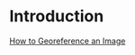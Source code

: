 # Introduction #



[How to Georeference an Image](https://icode-mda.googlecode.com/svn/wiki/2.3_Georeferencing.pdf)
